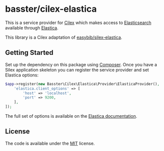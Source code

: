 # basster/cilex-elastica

This is a service provider for [Cilex](http://cilex.github.io/) which makes
access to [Elasticsearch](http://www.elasticsearch.org) available through
[Elastica](http://elastica.io).

This library is a Cilex adaptation of [easybib/silex-elastica](https://github.com/easybiblabs/silex-elastica).

## Getting Started

Set up the dependency on this package using [Composer](http://packagist.org/about-composer).
Once you have a Silex application skeleton you can register the service provider
and set Elastica options:

```php
$app->register(new Basster\Cilex\Elastica\Provider\ElasticaProvider(), [
    'elastica.client_options' => [
        'host' => 'localhost',
        'port' => 9200,
    ],
]);
```

The full set of options is available on the [Elastica documentation](http://elastica.io).

## License ##

The code is available under the [MIT](LICENSE) license.
